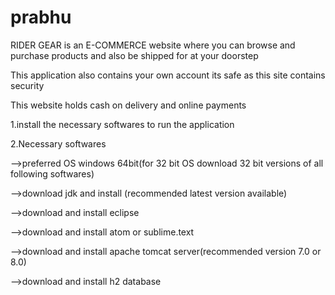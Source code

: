 # prabhu

RIDER GEAR is an E-COMMERCE website where you can browse and purchase products and also be shipped for at your doorstep

This application also contains your own account its safe as this site contains security   

This website holds cash on delivery and online payments




1.install the necessary softwares to run the application

2.Necessary softwares
   
   -->preferred OS  windows 64bit(for 32 bit OS download 32 bit versions of all following softwares)
   
   -->download jdk and install (recommended latest version available)  
   
   -->download and install eclipse
   
   -->download and install atom or sublime.text
    
   -->download and install apache tomcat server(recommended version 7.0 or 8.0)
   
   -->download and install h2 database






   